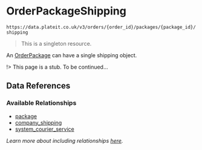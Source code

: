 # OrderPackageShipping

`https://data.plateit.co.uk/v3/orders/{order_id}/packages/{package_id}/shipping`

> This is a singleton resource.

An [OrderPackage](/objects/order-package.md) can have a single shipping object.

!> This page is a stub. To be continued...

## Data References

### Available Relationships

* [package](/objects/order-package.md)
* [company_shipping](/objects/company-shipping.md)
* [system_courier_service](/objects/system-courier-service.md)

*Learn more about including relationships [here](fundamentals/conventions.md#including-relationships).*